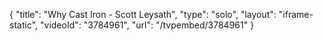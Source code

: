 {
    "title": "Why Cast Iron - Scott Leysath",
    "type": "solo",
    "layout": "iframe-static",
    "videoId": "3784961",
    "url": "\/tvpembed\/3784961"
}